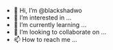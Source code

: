 - 👋 Hi, I’m @blackshadwo
- 👀 I’m interested in ...
- 🌱 I’m currently learning ...
- 💞️ I’m looking to collaborate on ...
- 📫 How to reach me ...

<!---
blackshadwo/blackshadwo is a ✨ special ✨ repository because its `README.md` (this file) appears on your GitHub profile.
You can click the Preview link to take a look at your changes.
--->
